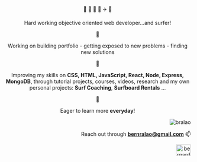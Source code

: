 <div align="center">
 🌊 📸 🌻 🐶 ✈️ 🌅 
 <p>Hard working objective oriented web developer...and surfer!</p>
 
 🔭 
 <p>Working on building portfolio - getting exposed to new problems - finding new solutions</p>
 
 🎯 
 <p>Improving my skills on <b>CSS, HTML, JavaScript, React, Node, Express, MongoDB</b>, through tutorial projects, courses, videos, research and my own personal projects: <b>Surf Coaching</b>, <b>Surfboard Rentals</b> ...</p>
 
 🌱 
 <p>Eager to learn more <b>everyday</b>!</p>
</div>

<div align="right">
 
 <p><img src="https://github-readme-stats.vercel.app/api/top-langs?username=bralao&show_icons=true&locale=en&layout=compact" alt="bralao" /></p>
</div>

<div align="right">
 



 
 Reach out through **bernralao@gmail.com** 📫
 <p>
 <a href="https://linkedin.com/in/bernardoralao" target="blank"><img align="center" src="https://raw.githubusercontent.com/rahuldkjain/github-profile-readme-generator/master/src/images/icons/Social/linked-in-alt.svg" alt="bernardoralao" height="30" width="40" /></a>
 </p>
</div>
 
 
